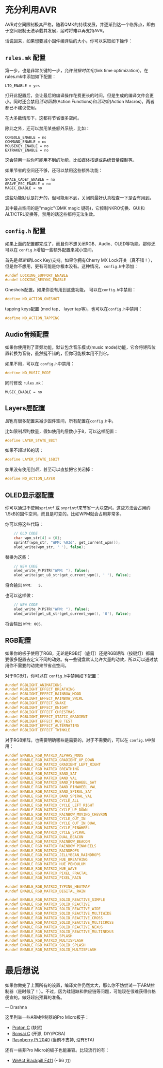 # 充分利用AVR

<!---
  original document: 0.15.12:docs/squeezing_avr.md
  git diff 0.15.12 HEAD -- docs/squeezing_avr.md | cat
-->

AVR对空间限制极其严格，随着QMK的持续发展，并逐渐到达一个临界点，即由于空间限制无法承载其发展，届时将难以再支持AVR。

话说回来，如果想要减小固件编译后的大小，你可以采取如下操作：

## `rules.mk` 配置
第一步，也是非常关键的一步，允许*链接时优化*(link time optimization)，在rules.mk中添加如下配置：

```make
LTO_ENABLE = yes
```
打开此配置后，会让最后的编译操作花费更长的时间，但是生成的编译文件会更小。同时还会禁用*活动函数*(Action Functions)和*活动宏*(Action Macros)，两者都已不建议使用。

在大多数情形下，这都将节省很多空间。

除此之外，还可以禁用某些额外系统，比如：

```make
CONSOLE_ENABLE = no
COMMAND_ENABLE = no
MOUSEKEY_ENABLE = no
EXTRAKEY_ENABLE = no
```
这会禁用一些你可能用不到的功能，比如媒体按键或系统音量控制等。

如果节省的空间还不够，还可以禁用这些额外功能：

```make
SPACE_CADET_ENABLE = no
GRAVE_ESC_ENABLE = no 
MAGIC_ENABLE = no
```
这些功能默认是打开的，但可能用不到，关闭前最好认真检查一下是否有用到。

其中最占空间的是"magic"(QMK magic 键码)，它控制NKRO切换、GUI和ALT/CTRL交换等，禁用的话这些都将无法生效。

## `config.h` 配置

如果上面的配置都完成了，而且你不想关闭RGB、Audio、OLED等功能。那你还可以在 `config.h`增加一些额外配置来减小空间。

首先是*锁定键*(Lock Key)支持。如果你拥有Cherry MX Lock开关（真不错！），但是你不想用，更有可能是你根本没有。这种情况， `config.h`中添加：

```c
#undef LOCKING_SUPPORT_ENABLE
#undef LOCKING_RESYNC_ENABLE
```
Oneshots配置。如果你没有用到这些功能， 可以在`config.h`中禁用：

```c
#define NO_ACTION_ONESHOT
```
tapping keys配置 (mod tap、 layer tap等)，也可以在`config.h`中禁用：
```c
#define NO_ACTION_TAPPING
```
## Audio音频配置

如果你使用到了音频功能，默认包含音乐模式(music mode)功能，它会将矩阵位置转换为音符，虽然挺不错的，但你可能根本用不到它。

如果不用，可以在 `config.h`中禁用：

```c
#define NO_MUSIC_MODE
```
同时修改 `rules.mk`：
```make
MUSIC_ENABLE = no
```

## Layers层配置

*层*也有很多配置来减少固件空间，所有配置在`config.h`中。

比如限制*层*的数量，假如使用的层数小于8，可以这样配置：

```c
#define LAYER_STATE_8BIT
```
如果不超过16的话：

```c
#define LAYER_STATE_16BIT
```
如果没有使用到*层*，甚至可以直接把它关闭掉：

```c
#define NO_ACTION_LAYER
```


## OLED显示器配置

你可以通过不使用`sprintf` 或 `snprintf`来节省一大块空间。这些方法会占用约1.5kB的固件空间，而且是可变的。比如WPM就会占用非常多。

你可以将这些代码：

```c
    // OLD CODE
    char wpm_str[4] = {0};
    sprintf(wpm_str, "WPM: %03d", get_current_wpm());
    oled_write(wpm_str, ' '), false);
```
替换为这些：
```c
    // NEW CODE
    oled_write_P(PSTR("WPM: "), false);
    oled_write(get_u8_str(get_current_wpm(), ' '), false);
```
将会输出 `WPM:   5`.  

也可以这样做： 

```c
    // NEW CODE
    oled_write_P(PSTR("WPM: "), false);
    oled_write(get_u8_str(get_current_wpm(), '0'), false);
```
将会输出 `WPM: 005`.

## RGB配置

如果你的板子使用了RGB，无论是RGB灯（底灯）还是RGB矩阵（按键灯）都需要很多配置去定义不同的动效。有一些键盘默认允许大量的动效，所以可以通过禁用你不需要的动效来节省点空间。

对于RGB灯，你可以在 `config.h`中禁用如下配置：

```c
#undef RGBLIGHT_ANIMATIONS
#undef RGBLIGHT_EFFECT_BREATHING
#undef RGBLIGHT_EFFECT_RAINBOW_MOOD
#undef RGBLIGHT_EFFECT_RAINBOW_SWIRL
#undef RGBLIGHT_EFFECT_SNAKE
#undef RGBLIGHT_EFFECT_KNIGHT
#undef RGBLIGHT_EFFECT_CHRISTMAS
#undef RGBLIGHT_EFFECT_STATIC_GRADIENT
#undef RGBLIGHT_EFFECT_RGB_TEST
#undef RGBLIGHT_EFFECT_ALTERNATING
#undef RGBLIGHT_EFFECT_TWINKLE
```

对于RGB矩阵，也需要明确哪些是需要的，对于不需要的，可以在 `config.h`中禁用：

```c
#undef ENABLE_RGB_MATRIX_ALPHAS_MODS
#undef ENABLE_RGB_MATRIX_GRADIENT_UP_DOWN
#undef ENABLE_RGB_MATRIX_GRADIENT_LEFT_RIGHT
#undef ENABLE_RGB_MATRIX_BREATHING
#undef ENABLE_RGB_MATRIX_BAND_SAT
#undef ENABLE_RGB_MATRIX_BAND_VAL
#undef ENABLE_RGB_MATRIX_BAND_PINWHEEL_SAT
#undef ENABLE_RGB_MATRIX_BAND_PINWHEEL_VAL
#undef ENABLE_RGB_MATRIX_BAND_SPIRAL_SAT
#undef ENABLE_RGB_MATRIX_BAND_SPIRAL_VAL
#undef ENABLE_RGB_MATRIX_CYCLE_ALL
#undef ENABLE_RGB_MATRIX_CYCLE_LEFT_RIGHT
#undef ENABLE_RGB_MATRIX_CYCLE_UP_DOWN
#undef ENABLE_RGB_MATRIX_RAINBOW_MOVING_CHEVRON
#undef ENABLE_RGB_MATRIX_CYCLE_OUT_IN
#undef ENABLE_RGB_MATRIX_CYCLE_OUT_IN_DUAL
#undef ENABLE_RGB_MATRIX_CYCLE_PINWHEEL
#undef ENABLE_RGB_MATRIX_CYCLE_SPIRAL
#undef ENABLE_RGB_MATRIX_DUAL_BEACON
#undef ENABLE_RGB_MATRIX_RAINBOW_BEACON
#undef ENABLE_RGB_MATRIX_RAINBOW_PINWHEELS
#undef ENABLE_RGB_MATRIX_RAINDROPS
#undef ENABLE_RGB_MATRIX_JELLYBEAN_RAINDROPS
#undef ENABLE_RGB_MATRIX_HUE_BREATHING
#undef ENABLE_RGB_MATRIX_HUE_PENDULUM
#undef ENABLE_RGB_MATRIX_HUE_WAVE
#undef ENABLE_RGB_MATRIX_PIXEL_FRACTAL
#undef ENABLE_RGB_MATRIX_PIXEL_RAIN

#undef ENABLE_RGB_MATRIX_TYPING_HEATMAP
#undef ENABLE_RGB_MATRIX_DIGITAL_RAIN

#undef ENABLE_RGB_MATRIX_SOLID_REACTIVE_SIMPLE
#undef ENABLE_RGB_MATRIX_SOLID_REACTIVE
#undef ENABLE_RGB_MATRIX_SOLID_REACTIVE_WIDE
#undef ENABLE_RGB_MATRIX_SOLID_REACTIVE_MULTIWIDE
#undef ENABLE_RGB_MATRIX_SOLID_REACTIVE_CROSS
#undef ENABLE_RGB_MATRIX_SOLID_REACTIVE_MULTICROSS
#undef ENABLE_RGB_MATRIX_SOLID_REACTIVE_NEXUS
#undef ENABLE_RGB_MATRIX_SOLID_REACTIVE_MULTINEXUS
#undef ENABLE_RGB_MATRIX_SPLASH
#undef ENABLE_RGB_MATRIX_MULTISPLASH
#undef ENABLE_RGB_MATRIX_SOLID_SPLASH
#undef ENABLE_RGB_MATRIX_SOLID_MULTISPLASH
```

# 最后想说

如果你做完了上面所有的设置，编译文件仍然太大，那么你不妨尝试一下ARM控制器（是时候了！）。不过，因为硅短缺和供应链等问题，可能现在很难获得价格便宜的，做好超出预算的准备。

 -- Drashna

这里列举一些ARM控制器的Pro Micro板子：

* [Proton C](https://qmk.fm/proton-c/) (缺货)
* [Bonsai C](https://github.com/customMK/Bonsai-C) (开源, DIY/PCBA)
* [Raspberry Pi 2040](https://www.sparkfun.com/products/18288) (当前不支持, 没有ETA)

还有一些非Pro Micro的板子也能兼容。比较流行的有：

* [WeAct Blackpill F411](https://www.aliexpress.com/item/1005001456186625.html) (~$6 刀)
